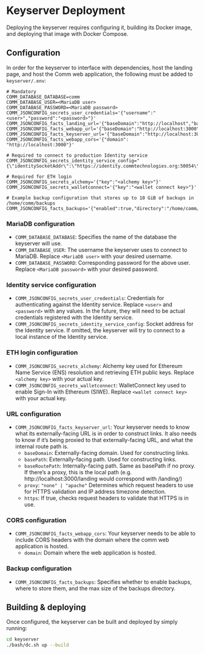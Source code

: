 # Keyserver Deployment

Deploying the keyserver requires configuring it, building its Docker image, and deploying that image with Docker Compose.

## Configuration

In order for the keyserver to interface with dependencies, host the landing page, and host the Comm web application, the following must be added to `keyserver/.env`:

```
# Mandatory
COMM_DATABASE_DATABASE=comm
COMM_DATABASE_USER=<MariaDB user>
COMM_DATABASE_PASSWORD=<MariaDB password>
COMM_JSONCONFIG_secrets_user_credentials='{"username":"<user>","password":"<password>"}'
COMM_JSONCONFIG_facts_landing_url='{"baseDomain":"http://localhost","basePath":"/commlanding/","baseRoutePath":"/commlanding/","https":false}'
COMM_JSONCONFIG_facts_webapp_url='{"baseDomain":"http://localhost:3000","basePath":"/webapp/","https":false,"baseRoutePath":"/webapp/","proxy":"none"}'
COMM_JSONCONFIG_facts_keyserver_url='{"baseDomain":"http://localhost:3000","basePath":"/keyserver/","baseRoutePath":"/keyserver/","https":false,"proxy":"none"}'
COMM_JSONCONFIG_facts_webapp_cors='{"domain": "http://localhost:3000"}'

# Required to connect to production Identity service
COMM_JSONCONFIG_secrets_identity_service_config="{\"identitySocketAddr\":\"https://identity.commtechnologies.org:50054\"}"

# Required for ETH login
COMM_JSONCONFIG_secrets_alchemy='{"key":"<alchemy key>"}'
COMM_JSONCONFIG_secrets_walletconnect='{"key":"<wallet connect key>"}'

# Example backup configuration that stores up to 10 GiB of backups in /home/comm/backups
COMM_JSONCONFIG_facts_backups='{"enabled":true,"directory":"/home/comm/backups","maxDirSizeMiB":10240}'
```

### MariaDB configuration

- `COMM_DATABASE_DATABASE`: Specifies the name of the database the keyserver will use.
- `COMM_DATABASE_USER`: The username the keyserver uses to connect to MariaDB. Replace `<MariaDB user>` with your desired username.
- `COMM_DATABASE_PASSWORD`: Corresponding password for the above user. Replace `<MariaDB password>` with your desired password.

### Identity service configuration

- `COMM_JSONCONFIG_secrets_user_credentials`: Credentials for authenticating against the Identity service. Replace `<user>` and `<password>` with any values. In the future, they will need to be actual credentials registered with the Identity service.
- `COMM_JSONCONFIG_secrets_identity_service_config`: Socket address for the Identity service. If omitted, the keyserver will try to connect to a local instance of the Identity service.

### ETH login configuration

- `COMM_JSONCONFIG_secrets_alchemy`: Alchemy key used for Ethereum Name Service (ENS) resolution and retrieving ETH public keys. Replace `<alchemy key>` with your actual key.
- `COMM_JSONCONFIG_secrets_walletconnect`: WalletConnect key used to enable Sign-In with Ethereum (SIWE). Replace `<wallet connect key>` with your actual key.

### URL configuration

- `COMM_JSONCONFIG_facts_keyserver_url`: Your keyserver needs to know what its externally-facing URL is in order to construct links. It also needs to know if it’s being proxied to that externally-facing URL, and what the internal route path is.
  - `baseDomain`: Externally-facing domain. Used for constructing links.
  - `basePath`: Externally-facing path. Used for constructing links.
  - `baseRoutePath`: Internally-facing path. Same as basePath if no proxy. If there’s a proxy, this is the local path (e.g. http://localhost:3000/landing would correspond with /landing/)
  - `proxy`: `"none" | "apache"` Determines which request headers to use for HTTPS validation and IP address timezone detection.
  - `https`: If true, checks request headers to validate that HTTPS is in use.

### CORS configuration

- `COMM_JSONCONFIG_facts_webapp_cors`: Your keyserver needs to be able to include CORS headers with the domain where the comm web application is hosted.
  - `domain`: Domain where the web application is hosted.

### Backup configuration

- `COMM_JSONCONFIG_facts_backups`: Specifies whether to enable backups, where to store them, and the max size of the backups directory.

## Building & deploying

Once configured, the keyserver can be built and deployed by simply running:

```bash
cd keyserver
./bash/dc.sh up --build
```
